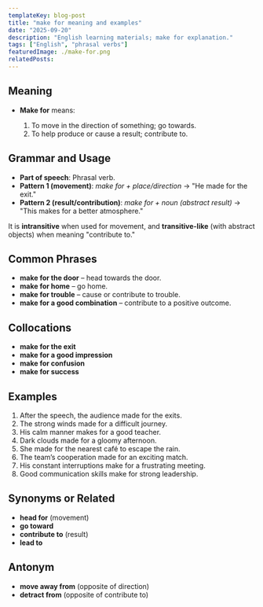 ```yaml
---
templateKey: blog-post
title: "make for meaning and examples"
date: "2025-09-20"
description: "English learning materials; make for explanation."
tags: ["English", "phrasal verbs"]
featuredImage: ./make-for.png
relatedPosts:
---
```


## Meaning

- **Make for** means:

  1. To move in the direction of something; go towards.
  2. To help produce or cause a result; contribute to.

## Grammar and Usage

- **Part of speech**: Phrasal verb.
- **Pattern 1 (movement)**: _make for + place/direction_
  → "He made for the exit."
- **Pattern 2 (result/contribution)**: _make for + noun (abstract result)_
  → "This makes for a better atmosphere."

It is **intransitive** when used for movement, and **transitive-like** (with abstract objects) when meaning "contribute to."

## Common Phrases

- **make for the door** – head towards the door.
- **make for home** – go home.
- **make for trouble** – cause or contribute to trouble.
- **make for a good combination** – contribute to a positive outcome.

## Collocations

- **make for the exit**
- **make for a good impression**
- **make for confusion**
- **make for success**

## Examples

1. After the speech, the audience made for the exits.
2. The strong winds made for a difficult journey.
3. His calm manner makes for a good teacher.
4. Dark clouds made for a gloomy afternoon.
5. She made for the nearest café to escape the rain.
6. The team’s cooperation made for an exciting match.
7. His constant interruptions make for a frustrating meeting.
8. Good communication skills make for strong leadership.

## Synonyms or Related

- **head for** (movement)
- **go toward**
- **contribute to** (result)
- **lead to**

## Antonym

- **move away from** (opposite of direction)
- **detract from** (opposite of contribute to)
